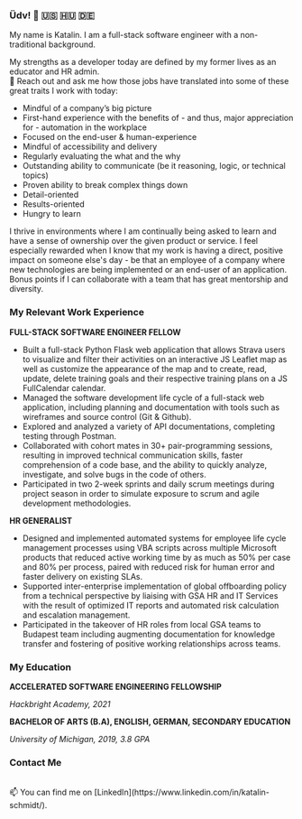 ### Üdv! 👋 🇺🇸 🇭🇺 🇩🇪

My name is Katalin. I am a full-stack software engineer with a non-traditional background.

My strengths as a developer today are defined by my former lives as an educator and HR admin. <br/>
💬 Reach out and ask me how those jobs have translated into some of these great traits I work with today:
* Mindful of a company’s big picture
* First-hand experience with the benefits of - and thus, major appreciation for - automation in the workplace
* Focused on the end-user & human-experience
* Mindful of accessibility and delivery
* Regularly evaluating the what and the why
* Outstanding ability to communicate (be it reasoning, logic, or technical topics)
* Proven ability to break complex things down
* Detail-oriented
* Results-oriented
* Hungry to learn

I thrive in environments where I am continually being asked to learn and have a sense of ownership over the given product or service. I feel especially rewarded when I know that my work is having a direct, positive impact on someone else's day - be that an employee of a company where new technologies are being implemented or an end-user of an application. Bonus points if I can collaborate with a team that has great mentorship and diversity.

### My Relevant Work Experience

**FULL-STACK SOFTWARE ENGINEER FELLOW**
* Built  a  full-stack  Python  Flask  web  application  that  allows  Strava  users  to  visualize  and  filter  their  activities  on  an  interactive  JS  Leaflet  map  as  well  as  customize  the  appearance  of  the  map  and  to  create,  read,  update,  delete  training  goals  and  their  respective  training  plans  on  a  JS  FullCalendar  calendar.
* Managed  the  software  development  life  cycle  of  a  full-stack  web  application,  including  planning  and  documentation  with  tools  such  as  wireframes  and  source  control (Git  &  Github).
* Explored  and  analyzed  a  variety  of  API  documentations,  completing  testing  through  Postman.
* Collaborated  with  cohort  mates  in  30+  pair-programming  sessions,  resulting  in  improved  technical  communication  skills,  faster  comprehension  of  a  code  base,  and the  ability  to  quickly  analyze,  investigate,  and  solve  bugs  in  the  code  of  others.
* Participated  in  two  2-week  sprints  and  daily  scrum  meetings  during  project  season  in  order  to  simulate  exposure  to  scrum  and  agile  development  methodologies. 

**HR GENERALIST**
* Designed  and  implemented  automated  systems  for  employee  life  cycle  management  processes using VBA  scripts  across  multiple  Microsoft  products  that  reduced  active  working  time  by  as  much  as  50%  per  case  and  80%   per  process,  paired  with  reduced  risk  for  human  error  and  faster  delivery  on  existing  SLAs.  
* Supported  inter-enterprise  implementation  of  global  offboarding  policy  from  a  technical  perspective  by  liaising  with  GSA  HR  and  IT  Services  with  the  result  of  optimized  IT  reports  and  automated  risk  calculation  and  escalation  management.
* Participated  in  the  takeover  of  HR  roles  from  local  GSA  teams  to  Budapest  team  including  augmenting  documentation  for  knowledge  transfer  and  fostering  of  positive  working  relationships  across  teams.

### My Education

**ACCELERATED SOFTWARE ENGINEERING FELLOWSHIP**

_Hackbright Academy, 2021_

**BACHELOR OF ARTS (B.A), ENGLISH, GERMAN, SECONDARY EDUCATION**

_University of Michigan, 2019, 3.8 GPA_

### Contact Me
<br/>
📫 You can find me on [LinkedIn](https://www.linkedin.com/in/katalin-schmidt/).

<!--
**katalinschmidt/katalinschmidt** is a ✨ _special_ ✨ repository because its `README.md` (this file) appears on your GitHub profile.

Here are some ideas to get you started:

- 🔭 I’m currently working on ...
- 🌱 I’m currently learning ...
- 👯 I’m looking to collaborate on ...
- 🤔 I’m looking for help with ...
- 💬 Ask me about ...
- 📫 How to reach me: ...
- 😄 Pronouns: ...
- ⚡ Fun fact: ...
-->
